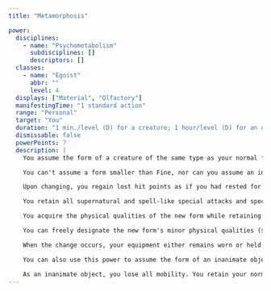 ```yaml
---
title: "Metamorphosis"

power:
  disciplines:
    - name: "Psychometabolism"
      subdisciplines: []
      descriptors: []
  classes:
    - name: "Egoist"
      abbr: ""
      level: 4
  displays: ["Material", "Olfactory"]
  manifestingTime: "1 standard action"
  range: "Personal"
  target: "You"
  duration: "1 min./level (D) for a creature; 1 hour/level (D) for an object"
  dismissable: false
  powerPoints: 7
  description: |
    You assume the form of a creature of the same type as your normal form, or any other type except construct, elemental, outsider, and undead. The assumed form can have as many Hit Dice as your manifester level, to a maximum of 15.

    You can't assume a form smaller than Fine, nor can you assume an incorporeal, ectoplasmic, or gaseous form. You cannot take the form of any creature that has a template. Your type and subtype (if applicable) change to match the new form.

    Upon changing, you regain lost hit points as if you had rested for a night (though this healing does not restore ability damage and provide other benefits of resting; and changing back does not heal you further). If you are slain while under the effect of this power, you revert to your original form, though you remain dead. You gain the Strength, Dexterity, and Constitution scores of the new form but retain your own Intelligence, Wisdom, and Charisma scores. You also gain all extraordinary special attacks possessed by the form (such as constrict, improved grab, and poison) but do not gain the extraordinary special qualities possessed by the new form (such as blindsense, fast healing, regeneration, and scent) or any supernatural, psionic, or spell-like abilities.

    You retain all supernatural and spell-like special attacks and special qualities of your normal form, except for those requiring a body part that the new form does not have, if any. You keep all extraordinary special attacks and special qualities derived from class levels, but you lose any benefits of the racial traits of your normal form. If you have a template, special abilities it provides are likewise not retained. If the assumed form is capable of speech, you can communicate normally. You retain any manifesting ability you had in your original form.

    You acquire the physical qualities of the new form while retaining your own mind. Physical qualities include natural size, mundane movement capabilities (such as burrowing, climbing, walking, swimming, and flight with wings, to a maximum speed of 120 feet for flying or 60 feet for nonflying movement), natural armor bonus, natural weapons (such as claws or a bite), racial bonuses on skill checks, racial bonus feats, and any anatomical qualities (presence or absence of wings, number of extremities, and so forth). A body with extra limbs does not allow you to make more attacks (or more advantageous two-weapon attacks) than normal.

    You can freely designate the new form's minor physical qualities (such as hair color, hair texture, and skin color) within the normal ranges for a creature of that type. The new form's significant physical qualities (such as height, weight, and gender) are also under your control, but they must fall within the norms for the new form's species. You are effectively disguised as an average member of the new form's race. If you use this power to create a disguise, you get a +10 bonus on your Disguise check.

    When the change occurs, your equipment either remains worn or held by the new form (if it is capable of wearing or holding the item in question) or melds into the new form and becomes nonfunctional. When you revert to your normal form, any objects previously melded into the new form reappear in the same location on your body they previously occupied and are once again functional. Any new items you wore in the assumed form and can't wear in your normal form fall off and land at your feet; any that you could wear in either form or carry in a body part common to both forms (mouth, hands, or the like) at the time of reversion are still held in the same way. Any part of the body or piece of equipment that is separated from the whole reverts to its normal form.

    You can also use this power to assume the form of an inanimate object. You gain the object's hardness and retain your own hit points. You can take the shape of almost any simple object you can think of. If you attempt to take the form of a complex object, you must make an appropriate skill check.. If you fail the check, your manifestation of the power does not succeed. Likewise, you cannot take the form of a complex mechanical mechanism unless you have some sort of skill associated with the object. You cannot use this power to assume the form of a psionic item or a magic item, or any object with a hardness of 15 or higher. You also cannot take the form of a psionically animated mechanism or any object formed of ectoplasm.

    As an inanimate object, you lose all mobility. You retain your normal senses and your ability to speak. You can manifest a power if you make a Concentration check (DC 20 + power level); however, doing so ends the duration of this power. If you take damage while in the form of an object, your actual body also takes damage (but the object's hardness, if any, protects you).
---
```

